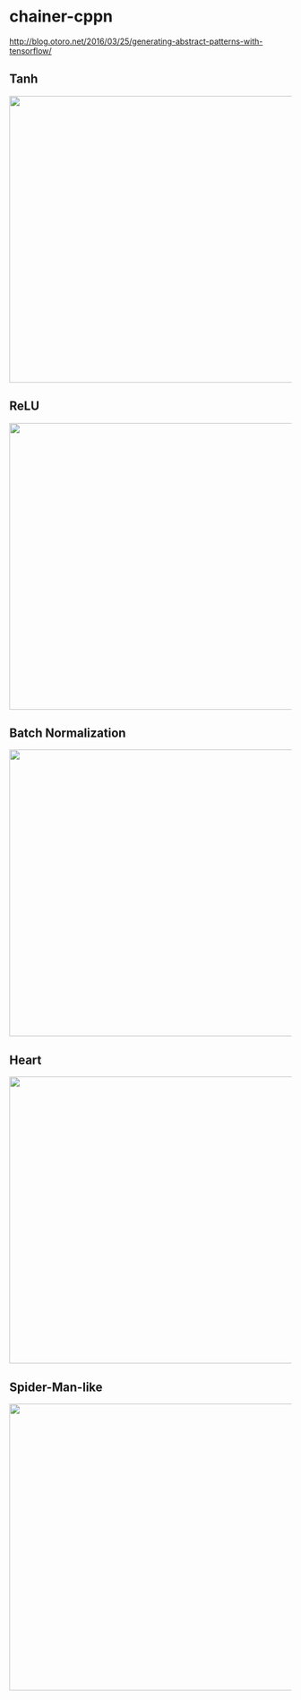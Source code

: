 # chainer-cppn
http://blog.otoro.net/2016/03/25/generating-abstract-patterns-with-tensorflow/

## Tanh
<img src="https://user-images.githubusercontent.com/22671032/47487756-fbb11c00-d87d-11e8-9018-a5d8477d93b8.png" width="512px">

## ReLU
<img src="https://user-images.githubusercontent.com/22671032/47487743-f653d180-d87d-11e8-826d-a7ce93bc8a37.png" width="512px">

## Batch Normalization
<img src="https://user-images.githubusercontent.com/22671032/47487689-dde3b700-d87d-11e8-8c64-d0e98b985b8c.png" width="512px">

## Heart
<img src="https://user-images.githubusercontent.com/22671032/47487727-f05df080-d87d-11e8-84de-e1ce520f07ab.png" width="512px">

## Spider-Man-like
<img src="https://user-images.githubusercontent.com/22671032/47487752-f8b62b80-d87d-11e8-9c24-019fd862a2e4.png" width="512px">
